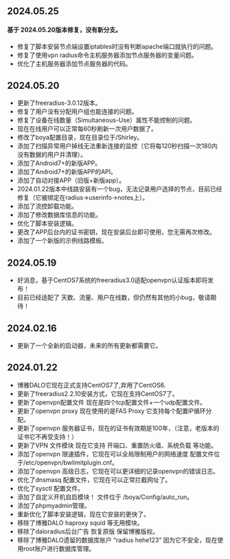 ## 2024.05.25
#### 基于 2024.05.20版本修复，没有新分支。
* 修复了脚本安装节点端设置iptables时没有判断apache端口就执行的问题。
* 修复了使用vpn radius命令主机服务器添加节点服务器的变量问题。
* 优化了主机服务器添加节点服务器的代码。

## 2024.05.20
* 更新了freeradius-3.0.12版本。
* 修复了用户没有分配用户组也能连接的问题。
* 修复了设备在线数量（Simultaneous-Use）属性不能控制的问题。
* 现在在线用户可以正常每60秒刷新一次用户数据了。
* 修改了boya配置目录，现在目录位于/Shirley。
* 添加了扫描异常用户掉线无法重新连接的监控（它将每120秒扫描一次180内没有数据的用户并清理）。
* 添加了Android7+的新版APP。
* 添加了Android7+的新版APP的API。
* 添加了自动对接APP（旧版+新版app）。
* 2024.01.22版本中线路安装有一个bug，无法记录用户选择的节点，目前已经修复（它被绑定在radius->userinfo->notes上）。
* 添加了流控卸载功能。
* 添加了修改数据库信息的功能。
* 优化了脚本安装逻辑。
* 更改了APP后台内的证书密钥，现在安装后台即可使用，您无需再次修改。
* 添加了一个新版的示例线路模板。



## 2024.05.19
* 好消息，基于CentOS7系统的freeradius3.0适配openvpn认证版本即将发布！
* 目前已经适配了 天数、流量、用户在线数，但仍然有其他的小bug，敬请期待！

## 2024.02.16
* 更新了一个全新的启动器，未来的所有更新都需要它。

## 2024.01.22
* 博雅DALO它现在正式支持CentOS7了,弃用了CentOS6.
* 更新了freeradius2.2.10安装方式，它现在支持CentOS7了。
* 更新了openvpn配置文件 现在是四个tcp配置文件+一个udp配置文件。
* 更新了openvpn proxy 现在使用的是FAS Proxy 它支持每个配置IP循环分配。
* 更新了openvpn 服务器证书，现在的证书有效期是100年，（注意，老版本的证书它不再受支持！）
* 更新了VPN 文件模块 现在它支持 开端口、重置防火墙、系统负载 等功能。
* 添加了openvpn 限速插件，它现在可以全局限制用户的网络速度 配置文件位于/etc/openvpn/bwlimitplugin.cnf。
* 添加了openvpn 高级日志，它现在可以更详细的记录openvpn的错误日志。
* 优化了dnsmasq 配置文件，它现在可以正常拦截网址了。
* 优化了sysctl 配置文件。
* 添加了自定义开机自启模块！ 文件位于 /boya/Config/auto_run。
* 添加了phpmyadmin管理。
* 重新优化了脚本安装逻辑，现在它安装的更快了。
* 移除了博雅DALO haproxy squid 等无用模块。
* 移除了daloradius后台广告 恢复原版 保留博雅版权。
* 移除了博雅DALO遗留的数据库账户 “radius hehe123” 因为它不安全，现在使用root账户进行数据库管理。
